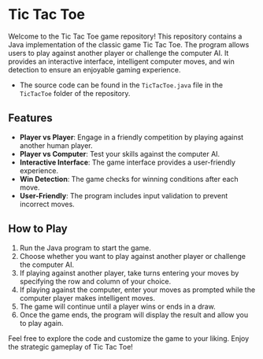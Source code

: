 # Tic Tac Toe

Welcome to the Tic Tac Toe game repository! This repository contains a Java implementation of the classic game Tic Tac Toe. The program allows users to play against another player or challenge the computer AI. It provides an interactive interface, intelligent computer moves, and win detection to ensure an enjoyable gaming experience.

- The source code can be found in the `TicTacToe.java` file in the `TicTacToe` folder of the repository.

## Features

- **Player vs Player**: Engage in a friendly competition by playing against another human player.
- **Player vs Computer**: Test your skills against the computer AI.
- **Interactive Interface**: The game interface provides a user-friendly experience.
- **Win Detection**: The game checks for winning conditions after each move.
- **User-Friendly**: The program includes input validation to prevent incorrect moves.

## How to Play

1. Run the Java program to start the game.
2. Choose whether you want to play against another player or challenge the computer AI.
3. If playing against another player, take turns entering your moves by specifying the row and column of your choice.
4. If playing against the computer, enter your moves as prompted while the computer player makes intelligent moves.
5. The game will continue until a player wins or ends in a draw.
6. Once the game ends, the program will display the result and allow you to play again.

Feel free to explore the code and customize the game to your liking. Enjoy the strategic gameplay of Tic Tac Toe!
